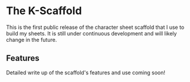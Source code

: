 # The K-Scaffold
This is the first public release of the character sheet scaffold that I use to build my sheets. It is still under continuous development and will likely change in the future.

## Features
Detailed write up of the scaffold's features and use coming soon!